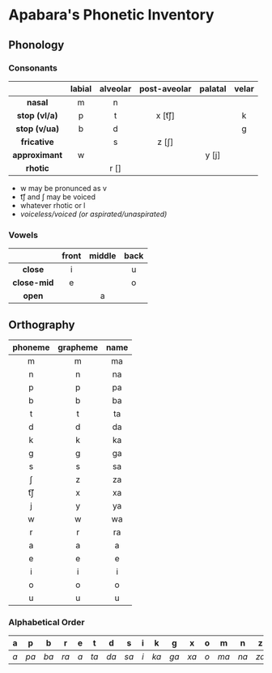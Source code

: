 # Apabara's Phonetic Inventory

## Phonology

### Consonants

|                 | **labial** | **alveolar** | **post-aveolar** | **palatal** | **velar** |
|:---------------:|:----------:|:------------:|:----------------:|:-----------:|:--------:|
|    **nasal**    |      m     |       n      |                  |             |           |
| **stop (vl/a)** |      p     |       t      |     x \[t͡ʃ\]     |             |     k     |
| **stop (v/ua)** |      b     |       d      |                  |             |     g     |
|  **fricative**  |            |       s      |      z \[ʃ\]     |             |           |
| **approximant** |      w     |              |                  |   y \[j\]   |           |
|    **rhotic**   |            |   r \[\]      |                  |             |           |

* w may be pronunced as v
* t͡ʃ and ʃ may be voiced
* whatever rhotic or l
* *voiceless/voiced (or aspirated/unaspirated)*

### Vowels

|               | **front** | **middle** | **back** |
|:-------------:|:---------:|:----------:|:--------:|
|   **close**   |     i     |            |     u    |
| **close-mid** |     e     |            |     o    |
|    **open**   |           |      a     |          |

## Orthography

| **phoneme** | **grapheme** |  **name**  |
|:-----------:|:------------:|:----------:|
|      m      |       m      |     ma     |
|      n      |       n      |     na     |
|      p      |       p      |     pa     |
|      b      |       b      |     ba     |
|      t      |       t      |     ta     |
|      d      |       d      |     da     |
|      k      |       k      |     ka     |
|      g      |       g      |     ga     |
|      s      |       s      |     sa     |
|      ʃ      |       z      |     za     |
|      t͡ʃ     |       x      |     xa     |
|      j      |       y      |     ya     |
|      w      |       w      |     wa     |
|      r      |       r      |     ra     |
|      a      |       a      |      a     |
|      e      |       e      |      e     |
|      i      |       i      |      i     |
|      o      |       o      |      o     |
|      u      |       u      |      u     |

### Alphabetical Order

| a | p  | b  | r  | e | t  | d  | s  | i | k  | g  | x  | o | m  | n  | z  | u | w  | y  |
|:-:|:--:|:--:|:--:|:-:|:--:|:--:|:--:|:-:|:--:|:--:|:--:|:-:|:--:|:--:|:--:|:-:|:--:|:--:|
|*a*|*pa*|*ba*|*ra*|*a*|*ta*|*da*|*sa*|*i*|*ka*|*ga*|*xa*|*o*|*ma*|*na*|*za*|*u*|*wa*|*ya*|

